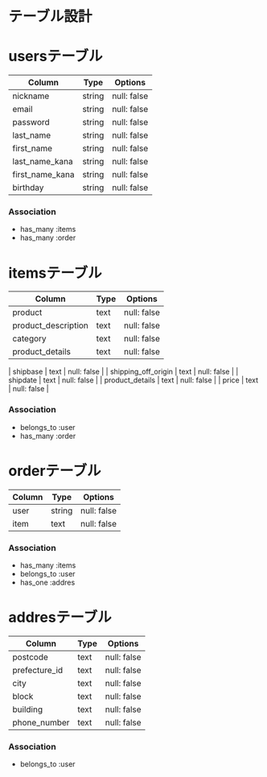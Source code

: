 # テーブル設計

# usersテーブル
| Column             | Type   | Options     |
| ------------------ | ------ | ----------- |
| nickname           | string | null: false |
| email              | string | null: false |
| password           | string | null: false |
| last_name          | string | null: false |
| first_name         | string | null: false |
| last_name_kana     | string | null: false |
| first_name_kana    | string | null: false |
| birthday           | string | null: false |

### Association
- has_many :items
- has_many :order

# itemsテーブル
| Column                 | Type       | Options                        |
| ---------------------- | ---------- | ------------------------------ |
| product                | text       | null: false                    |
| product_description    | text       | null: false                    |
| category               | text       | null: false                    |
| product_details        | text       | null: false                    |

| shipbase               | text       | null: false                    |
| shipping_off_origin    | text       | null: false                    |
| shipdate               | text       | null: false                    |
| product_details        | text       | null: false                    |
| price                  | text       | null: false                    |

### Association
- belongs_to :user
- has_many :order

# orderテーブル
| Column     | Type   | Options     |
| ---------- | ------ | ----------- |
| user       | string | null: false |
| item       | text   | null: false |

### Association
- has_many :items
- belongs_to :user
- has_one :addres

# addresテーブル
| Column        | Type       | Options                        |
| --------------| ---------- | ------------------------------ |
| postcode      | text       | null: false                    |
| prefecture_id | text       | null: false                    |
| city          | text       | null: false                    |
| block         | text       | null: false                    |
| building      | text       | null: false                    |
| phone_number  | text       | null: false                    |

### Association
- belongs_to :user
